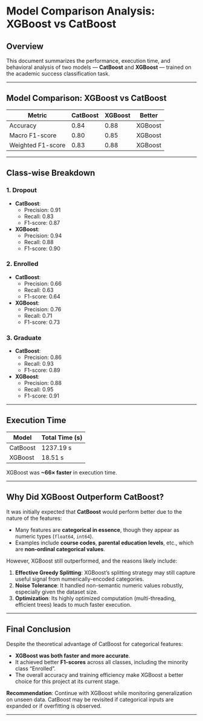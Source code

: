 # Model Comparison Analysis: XGBoost vs CatBoost

## Overview

This document summarizes the performance, execution time, and behavioral analysis of two models — **CatBoost** and **XGBoost** — trained on the academic success classification task.

---

## Model Comparison: XGBoost vs CatBoost

| Metric            | CatBoost | XGBoost | Better     |
|-------------------|----------|---------|------------|
| Accuracy          | 0.84     | 0.88    |  XGBoost |
| Macro F1-score    | 0.80     | 0.85    |  XGBoost |
| Weighted F1-score | 0.83     | 0.88    |  XGBoost |

---

## Class-wise Breakdown

### 1. **Dropout**
- **CatBoost**:
  - Precision: 0.91
  - Recall: 0.83
  - F1-score: 0.87
- **XGBoost**:
  - Precision: 0.94
  - Recall: 0.88
  - F1-score: 0.90 

### 2. **Enrolled**
- **CatBoost**:
  - Precision: 0.66
  - Recall: 0.63
  - F1-score: 0.64
- **XGBoost**:
  - Precision: 0.76
  - Recall: 0.71
  - F1-score: 0.73 

### 3. **Graduate**
- **CatBoost**:
  - Precision: 0.86
  - Recall: 0.93
  - F1-score: 0.89
- **XGBoost**:
  - Precision: 0.88
  - Recall: 0.95
  - F1-score: 0.91 

---

## Execution Time

| Model     | Total Time (s) |
|-----------|----------------|
| CatBoost  | 1237.19 s      |
| XGBoost   | 18.51 s       |

XGBoost was **~66× faster** in execution time.

---

## Why Did XGBoost Outperform CatBoost?

It was initially expected that **CatBoost** would perform better due to the nature of the features:
- Many features are **categorical in essence**, though they appear as numeric types (`float64`, `int64`).
- Examples include **course codes**, **parental education levels**, etc., which are **non-ordinal categorical values**.

However, XGBoost still outperformed, and the reasons likely include:

1. **Effective Greedy Splitting**: XGBoost’s splitting strategy may still capture useful signal from numerically-encoded categories.
2. **Noise Tolerance**: It handled non-semantic numeric values robustly, especially given the dataset size.
3. **Optimization**: Its highly optimized computation (multi-threading, efficient trees) leads to much faster execution.

---

## Final Conclusion

Despite the theoretical advantage of CatBoost for categorical features:
- **XGBoost was both faster and more accurate**.
- It achieved better **F1-scores** across all classes, including the minority class “Enrolled”.
- The overall accuracy and training efficiency make XGBoost a better choice for this project at its current stage.

**Recommendation**: Continue with XGBoost while monitoring generalization on unseen data. CatBoost may be revisited if categorical inputs are expanded or if overfitting is observed.

---
